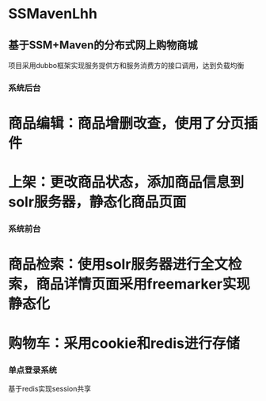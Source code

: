 # SSMavenLhh
## 基于SSM+Maven的分布式网上购物商城
项目采用dubbo框架实现服务提供方和服务消费方的接口调用，达到负载均衡
### 系统后台
商品编辑：商品增删改查，使用了分页插件
=================================
上架：更改商品状态，添加商品信息到solr服务器，静态化商品页面
=================================
### 系统前台
商品检索：使用solr服务器进行全文检索，商品详情页面采用freemarker实现静态化
=================================
购物车：采用cookie和redis进行存储
=================================
### 单点登录系统
基于redis实现session共享




